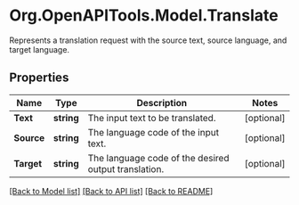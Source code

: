 # Org.OpenAPITools.Model.Translate
Represents a translation request with the source text, source language, and target language.

## Properties

Name | Type | Description | Notes
------------ | ------------- | ------------- | -------------
**Text** | **string** | The input text to be translated. | [optional] 
**Source** | **string** | The language code of the input text. | [optional] 
**Target** | **string** | The language code of the desired output translation. | [optional] 

[[Back to Model list]](../README.md#documentation-for-models) [[Back to API list]](../README.md#documentation-for-api-endpoints) [[Back to README]](../README.md)

